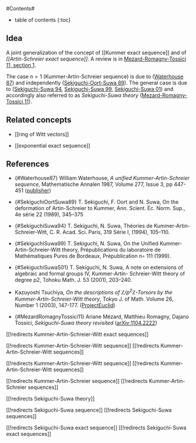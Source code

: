 
#Contents#
* table of contents
{:toc}

## Idea

A joint generalization of the concept of [[Kummer exact sequence]] and of _[[Artin-Schreier exact sequence]]_. A review is in [Mezard-Romagny-Tossici 11, section 1](#MezardRomagnyTossici11).

The case $n =1$ (Kummer-Artin-Schreier sequence) is due to ([Waterhouse 87](#Waterhouse87)) and independently ([Sekiguchi-Oort-Suwa 89](#SekiguchiOortSuwa89)). The general case is due to ([Sekiguchi-Suwa 94](#SekiguchiSuwa94), [Sekiguchi-Suwa 99](#SekiguchiSuwa99), [Sekiguchi-Suwa 01](#SS01)) and accordingly also referred to as _Sekiguchi-Suwa theory_ ([Mezard-Romagny-Tossici 11](#MezardRomagnyTossici11)).



## Related concepts

* [[ring of Witt vectors]]

* [[exponential exact sequence]]

## References

* {#Waterhouse87} William Waterhouse, _A unified Kummer-Artin-Schreier sequence_, Mathematische Annalen 1987, Volume 277, Issue 3, pp 447-451 ([publisher](http://link.springer.com/article/10.1007/BF01458325))

* {#SekiguchiOortSuwa89} T. Sekiguchi, F. Oort and N. Suwa, On the deformation of Artin-Schreier to Kummer, Ann. Scient. Éc. Norm. Sup., 4e série 22 (1989), 345–375

* {#SekiguchiSuwa94} T. Sekiguchi, N. Suwa, Théories de Kummer-Artin-Schreier-Witt, C. R. Acad. Sci. Paris, 319 Série I,
(1994), 105–110.

* {#SekiguchiSuwa99} T. Sekiguchi, N. Suwa, On the Unified Kummer-Artin-Schreier-Witt theory, Prépublications du laboratoire de Mathématiques Pures de Bordeaux, Prépublication n◦ 111 (1999).

* {#SekiguchiSuwaS01} T. Sekiguchi, N. Suwa, A note on extensions of algebraic and formal groups IV, Kummer-Artin- Schreier-Witt theory of degree p2, Tohoku Math. J. 53 (2001), 203–240.

* Kazuyoshi Tsuchiya, _On the descriptions of $\mathbb{Z}/p^2\mathbb{Z}$-Torsors by the Kummer-Artin-Schreier-Witt theory_, Tokyo J. of Math. Volume 26, Number 1 (2003), 147-177. ([ProjectEuclid](https://projecteuclid.org/euclid.tjm/1244208687))

* {#MezardRomagnyTossici11} Ariane Mézard, Matthieu Romagny, Dajano Tossici, _Sekiguchi-Suwa theory revisited_ ([arXiv:1104.2222](http://arxiv.org/abs/1104.2222))


[[!redirects Kummer-Artin-Schreier-Witt exact sequences]]

[[!redirects Kummer-Artin-Schreier-Witt sequence]]
[[!redirects Kummer-Artin-Schreier-Witt sequences]]

[[!redirects Kummer-Artin-Schreier-Witt sequence]]
[[!redirects Kummer-Artin-Schreier-Witt sequences]]

[[!redirects Kummer-Artin-Schreier sequence]]
[[!redirects Kummer-Artin-Schreier sequences]]


[[!redirects Sekiguchi-Suwa theory]]

[[!redirects Sekiguchi-Suwa sequence]]
[[!redirects Sekiguchi-Suwa sequences]]

[[!redirects Sekiguchi-Suwa exact sequence]]
[[!redirects Sekiguchi-Suwa exact sequences]]


